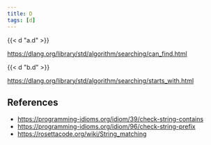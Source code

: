 ```yaml
---
title: D
tags: [d]
---
```


{{< d "a.d" >}}

<https://dlang.org/library/std/algorithm/searching/can_find.html>

{{< d "b.d" >}}

<https://dlang.org/library/std/algorithm/searching/starts_with.html>

## References

- <https://programming-idioms.org/idiom/39/check-string-contains>
- <https://programming-idioms.org/idiom/96/check-string-prefix>
- <https://rosettacode.org/wiki/String_matching>
